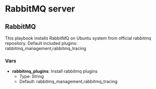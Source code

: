 RabbitMQ server
==========

## RabbitMQ

This playbook installs RabbitMQ on Ubuntu system from official rabbitmq repository.
Default included plugins: rabbitmq_management,rabbitmq_tracing

### Vars

* **rabbitmq_plugins**: Install rabbitmq plugins
    * Type: String
    * Default: rabbitmq_management,rabbitmq_tracing
